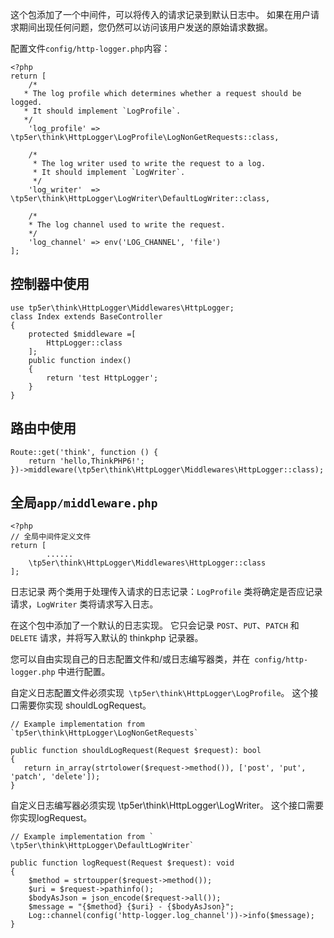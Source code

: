 这个包添加了一个中间件，可以将传入的请求记录到默认日志中。 如果在用户请求期间出现任何问题，您仍然可以访问该用户发送的原始请求数据。



配置文件`config/http-logger.php`内容：

~~~
<?php
return [
    /*
   * The log profile which determines whether a request should be logged.
   * It should implement `LogProfile`.
   */
    'log_profile' => \tp5er\think\HttpLogger\LogProfile\LogNonGetRequests::class,

    /*
     * The log writer used to write the request to a log.
     * It should implement `LogWriter`.
     */
    'log_writer'  => \tp5er\think\HttpLogger\LogWriter\DefaultLogWriter::class,

    /*
    * The log channel used to write the request.
    */
    'log_channel' => env('LOG_CHANNEL', 'file')
];
~~~



## 控制器中使用

~~~
use tp5er\think\HttpLogger\Middlewares\HttpLogger;
class Index extends BaseController
{
    protected $middleware =[
        HttpLogger::class
    ];
    public function index()
    {
        return 'test HttpLogger';
    }
}
~~~

## 路由中使用

~~~
Route::get('think', function () {
    return 'hello,ThinkPHP6!';
})->middleware(\tp5er\think\HttpLogger\Middlewares\HttpLogger::class);
~~~

## 全局`app/middleware.php`

~~~
<?php
// 全局中间件定义文件
return [
		......
    \tp5er\think\HttpLogger\Middlewares\HttpLogger::class
];
~~~

日志记录
两个类用于处理传入请求的日志记录：`LogProfile` 类将确定是否应记录请求，`LogWriter` 类将请求写入日志。

在这个包中添加了一个默认的日志实现。 它只会记录 `POST`、`PUT`、`PATCH` 和 `DELETE` 请求，并将写入默认的 thinkphp 记录器。

您可以自由实现自己的日志配置文件和/或日志编写器类，并在` config/http-logger.php` 中进行配置。

自定义日志配置文件必须实现` \tp5er\think\HttpLogger\LogProfile`。 这个接口需要你实现 shouldLogRequest。

~~~
// Example implementation from `tp5er\think\HttpLogger\LogNonGetRequests`

public function shouldLogRequest(Request $request): bool
{
   return in_array(strtolower($request->method()), ['post', 'put', 'patch', 'delete']);
}
~~~

自定义日志编写器必须实现 \tp5er\think\HttpLogger\LogWriter。 这个接口需要你实现logRequest。

~~~
// Example implementation from ` \tp5er\think\HttpLogger\DefaultLogWriter`

public function logRequest(Request $request): void
{
    $method = strtoupper($request->method());
    $uri = $request->pathinfo();
    $bodyAsJson = json_encode($request->all());
    $message = "{$method} {$uri} - {$bodyAsJson}";
    Log::channel(config('http-logger.log_channel'))->info($message);
}
~~~
